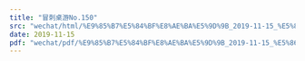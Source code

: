 ```yaml
---
title: "冒刺桌游No.150"
src: "wechat/html/%E9%85%B7%E5%84%BF%E8%AE%BA%E5%9D%9B_2019-11-15_%E5%86%92%E5%88%BA%E6%A1%8C%E6%B8%B8No.150.html"
date: 2019-11-15
pdf: "wechat/pdf/%E9%85%B7%E5%84%BF%E8%AE%BA%E5%9D%9B_2019-11-15_%E5%86%92%E5%88%BA%E6%A1%8C%E6%B8%B8No.150.pdf"
---
```

